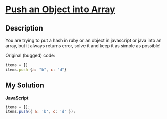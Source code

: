 # [Push an Object into Array](https://www.codewars.com/kata/527b3cd0492b6b15250060af)

## Description

You are trying to put a hash in ruby or an object in javascript or java into an array, but it always returns error, solve it and keep it as simple as possible!

Original (bugged) code:

```js
items = []
items.push {a: "b", c: "d"}
```

## My Solution

**JavaScript**

```js
items = [];
items.push({ a: 'b', c: 'd' });
```
